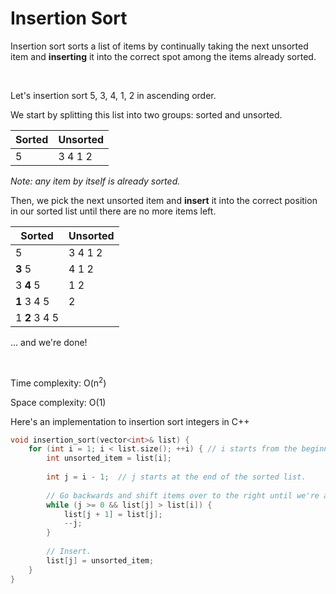 # Insertion Sort

Insertion sort sorts a list of items by continually taking the next unsorted item and **inserting** it into the correct spot among the items already sorted.

<br />

Let's insertion sort 5, 3, 4, 1, 2 in ascending order.

We start by splitting this list into two groups: sorted and unsorted.

Sorted | Unsorted
-|-
5 | 3 4 1 2

*Note: any item by itself is already sorted.*

Then, we pick the next unsorted item and **insert** it into the correct position in our sorted list until there are no more items left.

Sorted | Unsorted
-|-
5 | 3 4 1 2
**3** 5 | 4 1 2
3 **4** 5 | 1 2
**1** 3 4 5 | 2
1 **2** 3 4 5 |

... and we're done!

<br />

Time complexity: O(n<sup>2</sup>)

Space complexity: O(1)

Here's an implementation to insertion sort integers in C++
```C++
void insertion_sort(vector<int>& list) {
    for (int i = 1; i < list.size(); ++i) { // i starts from the beginning of the unsorted list.
        int unsorted_item = list[i];
        
        int j = i - 1;  // j starts at the end of the sorted list.
        
        // Go backwards and shift items over to the right until we're at the right spot.
        while (j >= 0 && list[j] > list[i]) {
            list[j + 1] = list[j];
            --j;
        }
        
        // Insert.
        list[j] = unsorted_item;
    }
}
```
